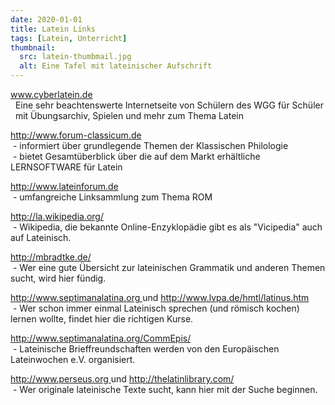 ```yaml
---
date: 2020-01-01
title: Latein Links
tags: [Latein, Unterricht]
thumbnail:
  src: latein-thumbmail.jpg
  alt: Eine Tafel mit lateinischer Aufschrift
---
```



<p>
    <a href="http://www.cyberlatein.de" title="Externer Link">www.cyberlatein.de <?= $pfeil ?></a><br />
    &nbsp;&nbsp;Eine sehr beachtenswerte Internetseite von Schülern des WGG für Schüler<br />
    &nbsp;&nbsp;mit Übungsarchiv, Spielen und mehr zum Thema Latein
  </p>
  <p>
    <a href="http://www.forum-classicum.de" title="Externer Link">http://www.forum-classicum.de <?= $pfeil ?></a><br />
    &nbsp;-&nbsp;informiert über grundlegende Themen der Klassischen Philologie<br />
    &nbsp;-&nbsp;bietet Gesamtüberblick über die auf dem Markt erhältliche LERNSOFTWARE für Latein
  </p>
  <p>
    <a href="http://www.lateinforum.de" title="Externer Link">http://www.lateinforum.de <?= $pfeil ?></a><br />
    &nbsp;-&nbsp;umfangreiche Linksammlung zum Thema ROM
  </p>
  <p>
    <a href="http://la.wikipedia.org/" title="Externer Link">http://la.wikipedia.org/ <?= $pfeil ?></a><br />
    &nbsp;-&nbsp;Wikipedia, die bekannte Online-Enzyklopädie gibt es als "Vicipedia" auch auf Lateinisch.
  </p>
  <p>
    <a href="http://mbradtke.de/" title="Externer Link">http://mbradtke.de/ <?= $pfeil ?></a><br />
    &nbsp;-&nbsp;Wer eine gute Übersicht zur lateinischen Grammatik und anderen Themen sucht, wird hier fündig.
  </p>
  <p>
    <a href="http://www.septimanalatina.org" title="Externer Link">http://www.septimanalatina.org <?= $pfeil ?></a> und 
    <a href="http://http://www.lvpa.de/html/latinus.htm">http://www.lvpa.de/hmtl/latinus.htm <?= $pfeil ?></a><br />
    &nbsp;-&nbsp;Wer schon immer einmal Lateinisch sprechen (und römisch kochen) lernen wollte, findet hier die richtigen Kurse.
  </p>
  <p>
    <a href="http://www.septimanalatina.org/CommEpis/" title="Externer Link">http://www.septimanalatina.org/CommEpis/ <?= $pfeil ?></a><br />
    &nbsp;-&nbsp;Lateinische Brieffreundschaften werden von den Europäischen Lateinwochen e.V. organisiert.
  </p>
  <p>
    <a href="http://www.perseus.org" title="Externer Link">http://www.perseus.org <?= $pfeil ?></a> und 
    <a href="http://thelatinlibrary.com/" title="Externer Link">http://thelatinlibrary.com/ <?= $pfeil ?></a><br />
    &nbsp;-&nbsp;Wer originale lateinische Texte sucht, kann hier mit der Suche beginnen.
  </p>